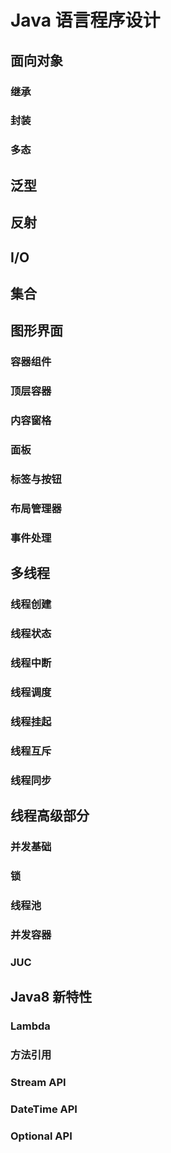 # Java 语言程序设计

## 面向对象

### 继承

### 封装

### 多态

## 泛型

## 反射

## I/O

## 集合

## 图形界面

### 容器组件
### 顶层容器
### 内容窗格
### 面板
### 标签与按钮
### 布局管理器
### 事件处理

## 多线程

### 线程创建
### 线程状态
### 线程中断
### 线程调度
### 线程挂起
### 线程互斥
### 线程同步

## 线程高级部分

### 并发基础
### 锁
### 线程池
### 并发容器
### JUC

## Java8 新特性

### Lambda
### 方法引用
### Stream API
### DateTime API
### Optional API







